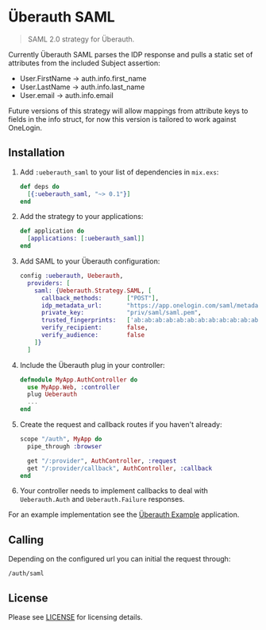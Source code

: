 # Überauth SAML

> SAML 2.0 strategy for Überauth.

Currently Überauth SAML parses the IDP response and pulls a static set of attributes from the included Subject assertion:

* User.FirstName  -> auth.info.first_name
* User.LastName   -> auth.info.last_name
* User.email      -> auth.info.email

Future versions of this strategy will allow mappings from attribute keys to fields in the info struct, for now this version is 
tailored to work against OneLogin.

## Installation

1. Add `:ueberauth_saml` to your list of dependencies in `mix.exs`:

    ```elixir
    def deps do
      [{:ueberauth_saml, "~> 0.1"}]
    end
    ```

1. Add the strategy to your applications:

    ```elixir
    def application do
      [applications: [:ueberauth_saml]]
    end
    ```

1. Add SAML to your Überauth configuration:

    ```elixir
    config :ueberauth, Ueberauth,
      providers: [
        saml: {Ueberauth.Strategy.SAML, [
          callback_methods:       ["POST"],
          idp_metadata_url:       "https://app.onelogin.com/saml/metadata/1",
          private_key:            "priv/saml/saml.pem",
          trusted_fingerprints:   ['ab:ab:ab:ab:ab:ab:ab:ab:ab:ab:ab:ab:ab:ab:ab:ab:ab:ab:ab:ab'],
          verify_recipient:       false,
          verify_audience:        false
        ]}
      ]
    ```

1.  Include the Überauth plug in your controller:

    ```elixir
    defmodule MyApp.AuthController do
      use MyApp.Web, :controller
      plug Ueberauth
      ...
    end
    ```

1.  Create the request and callback routes if you haven't already:

    ```elixir
    scope "/auth", MyApp do
      pipe_through :browser

      get "/:provider", AuthController, :request
      get "/:provider/callback", AuthController, :callback
    end
    ```

1. Your controller needs to implement callbacks to deal with `Ueberauth.Auth` and `Ueberauth.Failure` responses.

For an example implementation see the [Überauth Example](https://github.com/ueberauth/ueberauth_example) application.

## Calling

Depending on the configured url you can initial the request through:

    /auth/saml

## License

Please see [LICENSE](https://github.com/ueberauth/ueberauth_saml/blob/master/LICENSE) for licensing details.
